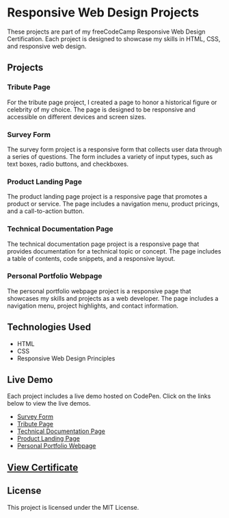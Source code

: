 # Responsive Web Design Projects
These projects are part of my freeCodeCamp Responsive Web Design Certification. Each project is designed to showcase my skills in HTML, CSS, and responsive web design.

## Projects

### Tribute Page
For the tribute page project, I created a page to honor a historical figure or celebrity of my choice. The page is designed to be responsive and accessible on different devices and screen sizes.

### Survey Form
The survey form project is a responsive form that collects user data through a series of questions. The form includes a variety of input types, such as text boxes, radio buttons, and checkboxes.

### Product Landing Page
The product landing page project is a responsive page that promotes a product or service. The page includes a navigation menu, product pricings, and a call-to-action button.

### Technical Documentation Page
The technical documentation page project is a responsive page that provides documentation for a technical topic or concept. The page includes a table of contents, code snippets, and a responsive layout.

### Personal Portfolio Webpage
The personal portfolio webpage project is a responsive page that showcases my skills and projects as a web developer. The page includes a navigation menu, project highlights, and contact information.

## Technologies Used
- HTML
- CSS
- Responsive Web Design Principles

## Live Demo
Each project includes a live demo hosted on CodePen. Click on the links below to view the live demos.

- [Survey Form](https://codepen.io/farhan066/full/mdBBrpB)
- [Tribute Page](https://codepen.io/farhan066/full/GRMmMvJ)
- [Technical Documentation Page](https://codepen.io/farhan066/full/MWEQgQM)
- [Product Landing Page](https://codepen.io/farhan066/full/QWqORaR)
- [Personal Portfolio Webpage](https://codepen.io/farhan066/full/vYedoYb)


## [View Certificate](https://www.freecodecamp.org/certification/farhan360/responsive-web-design)
## License
This project is licensed under the MIT License.